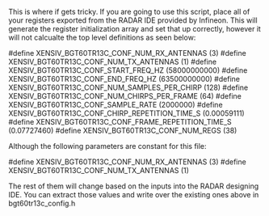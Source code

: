 This is where if gets tricky. If you are going to use this script, place all of your registers exported from the RADAR IDE provided by Infineon. This will generate the register initialization array and set that up correctly, however it will not calcualte the top level definitions as seen below: 

#define XENSIV_BGT60TR13C_CONF_NUM_RX_ANTENNAS (3)
#define XENSIV_BGT60TR13C_CONF_NUM_TX_ANTENNAS (1)
#define XENSIV_BGT60TR13C_CONF_START_FREQ_HZ (58000000000)
#define XENSIV_BGT60TR13C_CONF_END_FREQ_HZ (63500000000)
#define XENSIV_BGT60TR13C_CONF_NUM_SAMPLES_PER_CHIRP (128)
#define XENSIV_BGT60TR13C_CONF_NUM_CHIRPS_PER_FRAME (64)
#define XENSIV_BGT60TR13C_CONF_SAMPLE_RATE (2000000)
#define XENSIV_BGT60TR13C_CONF_CHIRP_REPETITION_TIME_S (0.00059111)
#define XENSIV_BGT60TR13C_CONF_FRAME_REPETITION_TIME_S (0.07727460)
#define XENSIV_BGT60TR13C_CONF_NUM_REGS (38)

Although the following parameters are constant for this file: 

#define XENSIV_BGT60TR13C_CONF_NUM_RX_ANTENNAS (3)
#define XENSIV_BGT60TR13C_CONF_NUM_TX_ANTENNAS (1)

The rest of them will change based on the inputs into the RADAR designing IDE. You can extract those values and write over the existing ones above in bgt60tr13c_config.h